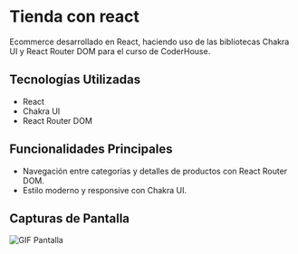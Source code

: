 # Tienda con react

Ecommerce desarrollado en React, haciendo uso de las bibliotecas Chakra UI y React Router DOM para el curso de CoderHouse.

## Tecnologías Utilizadas
- React
- Chakra UI
- React Router DOM


## Funcionalidades Principales
- Navegación entre categorías y detalles de productos con React Router DOM.
- Estilo moderno y responsive con Chakra UI.

## Capturas de Pantalla
![GIF Pantalla](./src/assets/gif.gif)